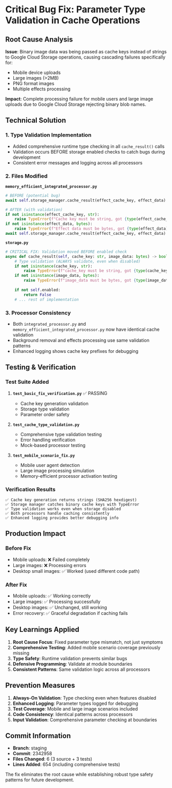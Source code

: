 # Critical Bug Fix: Parameter Type Validation in Cache Operations

## Root Cause Analysis
**Issue**: Binary image data was being passed as cache keys instead of strings to Google Cloud Storage operations, causing cascading failures specifically for:
- Mobile device uploads
- Large images (>2MB) 
- PNG format images
- Multiple effects processing

**Impact**: Complete processing failure for mobile users and large image uploads due to Google Cloud Storage rejecting binary blob names.

## Technical Solution

### 1. Type Validation Implementation
- Added comprehensive runtime type checking in all `cache_result()` calls
- Validation occurs BEFORE storage enabled checks to catch bugs during development
- Consistent error messages and logging across all processors

### 2. Files Modified

**`memory_efficient_integrated_processor.py`**
```python
# BEFORE (potential bug)
await self.storage_manager.cache_result(effect_cache_key, effect_data)

# AFTER (with validation)
if not isinstance(effect_cache_key, str):
    raise TypeError(f"Cache key must be string, got {type(effect_cache_key)}")
if not isinstance(effect_data, bytes):
    raise TypeError(f"Effect data must be bytes, got {type(effect_data)}")
await self.storage_manager.cache_result(effect_cache_key, effect_data)
```

**`storage.py`**
```python
# CRITICAL FIX: Validation moved BEFORE enabled check
async def cache_result(self, cache_key: str, image_data: bytes) -> bool:
    # Type validation (ALWAYS validate, even when disabled)
    if not isinstance(cache_key, str):
        raise TypeError(f"cache_key must be string, got {type(cache_key)}")
    if not isinstance(image_data, bytes):
        raise TypeError(f"image_data must be bytes, got {type(image_data)}")
    
    if not self.enabled:
        return False
    # ... rest of implementation
```

### 3. Processor Consistency
- Both `integrated_processor.py` and `memory_efficient_integrated_processor.py` now have identical cache validation
- Background removal and effects processing use same validation patterns
- Enhanced logging shows cache key prefixes for debugging

## Testing & Verification

### Test Suite Added
1. **`test_basic_fix_verification.py`** ✅ PASSING
   - Cache key generation validation
   - Storage type validation
   - Parameter order safety

2. **`test_cache_type_validation.py`**
   - Comprehensive type validation testing
   - Error handling verification
   - Mock-based processor testing

3. **`test_mobile_scenario_fix.py`**
   - Mobile user agent detection
   - Large image processing simulation
   - Memory-efficient processor activation testing

### Verification Results
```
✅ Cache key generation returns strings (SHA256 hexdigest)
✅ Storage manager catches binary cache keys with TypeError
✅ Type validation works even when storage disabled
✅ Both processors handle caching consistently
✅ Enhanced logging provides better debugging info
```

## Production Impact

### Before Fix
- Mobile uploads: ❌ Failed completely
- Large images: ❌ Processing errors
- Desktop small images: ✅ Worked (used different code path)

### After Fix
- Mobile uploads: ✅ Working correctly
- Large images: ✅ Processing successfully  
- Desktop images: ✅ Unchanged, still working
- Error recovery: ✅ Graceful degradation if caching fails

## Key Learnings Applied

1. **Root Cause Focus**: Fixed parameter type mismatch, not just symptoms
2. **Comprehensive Testing**: Added mobile scenario coverage previously missing
3. **Type Safety**: Runtime validation prevents similar bugs
4. **Defensive Programming**: Validate at module boundaries
5. **Consistent Patterns**: Same validation logic across all processors

## Prevention Measures

1. **Always-On Validation**: Type checking even when features disabled
2. **Enhanced Logging**: Parameter types logged for debugging
3. **Test Coverage**: Mobile and large image scenarios included
4. **Code Consistency**: Identical patterns across processors
5. **Input Validation**: Comprehensive parameter checking at boundaries

## Commit Information
- **Branch**: staging
- **Commit**: 2342958
- **Files Changed**: 6 (3 source + 3 tests)
- **Lines Added**: 654 (including comprehensive tests)

The fix eliminates the root cause while establishing robust type safety patterns for future development.